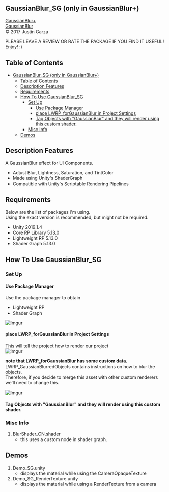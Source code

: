 GaussianBlur_SG (only in GaussianBlur+)
-------------------------------------
[GaussianBlur+](http://u3d.as/1wQD)  
[GaussianBlur](http://u3d.as/yJk)  
© 2017 Justin Garza

PLEASE LEAVE A REVIEW OR RATE THE PACKAGE IF YOU FIND IT USEFUL!
Enjoy! :)

## Table of Contents

<!--TOC-->
* [GaussianBlur_SG (only in GaussianBlur+)](#gaussianblur_sg-(only-in-gaussianblur+))
	* [Table of Contents](#table-of-contents)
	* [Description Features](#description-features)
	* [Requirements](#requirements)
	* [How To Use GaussianBlur_SG](#how-to-use-gaussianblur_sg)
		* [Set Up](#set-up)
			* [Use Package Manager](#use-package-manager)
			* [place LWRP_forGaussianBlur in Project Settings](#place-lwrp_forgaussianblur-in-project-settings)
			* [Tag Objects with "GaussianBlur" and they will render using this custom shader.](#tag-objects-with-"gaussianblur"-and-they-will-render-using-this-custom-shader.)
		* [Misc Info](#misc-info)
	* [Demos](#demos)

<!--TOC-->

## Description Features

A GaussianBlur effect for UI Components.

* Adjust Blur, Lightness, Saturation, and TintColor 
* Made using Unity's ShaderGraph
* Compatible with Unity's Scriptable Rendering Pipelines 


## Requirements

Below are the list of packages i'm using.  
Using the exact version is recommended, but might not be required.

* Unity 2019.1.4
* Core RP Library 5.13.0
* Lightweight RP 5.13.0
* Shader Graph 5.13.0


## How To Use GaussianBlur_SG

### Set Up

#### Use Package Manager
Use the package manager to obtain 
* Lightweight RP
* Shader Graph

![Imgur](https://i.imgur.com/gJp0iWZm.png)

#### place LWRP_forGaussianBlur in Project Settings
This will tell the project how to render our project  
![Imgur](https://i.imgur.com/0V4h0xAm.png)

**note that LWRP_forGaussianBlur has some custom data.**
LWRP_GaussianBlurredObjects contains instructions on how to blur the objects.  
Therefore, if you decide to merge this asset with other custom renderers we'll need to change this.  

![Imgur](https://i.imgur.com/dRybf88m.png)

#### Tag Objects with "GaussianBlur" and they will render using this custom shader.


### Misc Info

1. BlurShader_CN.shader 
    * this uses a custom node in shader graph.

## Demos

1. Demo_SG.unity
    * displays the material while using the CameraOpaqueTexture
2. Demo_SG_RenderTexture.unity
   * displays the material while using a RenderTexture from a camera


